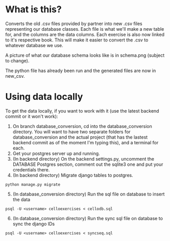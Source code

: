 # What is this?
Converts the old .csv files provided by partner into new .csv files representing our database classes. Each file is what we'll make a new table for, and the columns are the data columns. Each exercise is also now linked to it's respective book. This will make it easier to convert the .csv to whatever database we use. 

A picture of what our database schema looks like is in schema.png (subject to change).

The python file has already been run and the generated files are now in new_csv.

# Using data locally
To get the data locally, if you want to work with it (use the latest backend commit or it won't work):
1) On branch database_conversion, cd into the database_conversion directory. You will want to have two separate folders for database_conversion and the actual project (that has the lastest backend commit as of the moment I'm typing this), and a terminal for each.
2) Get your postgres server up and running. 
3) (In backend directory) On the backend settings.py, uncomment the DATABASE Postgres section, comment out the sqlite3 one and put your credentials there.
4) (In backend directory) Migrate django tables to postgres. 
```
python manage.py migrate
```
5) (In database_conversion directory) Run the sql file on database to insert the data
```
psql -U <username> celloexercises < cellodb.sql
```
6) (In database_conversion directory) Run the sync sql file on database to sync the django IDs
```
psql -U <username> celloexercises < syncseq.sql
```
